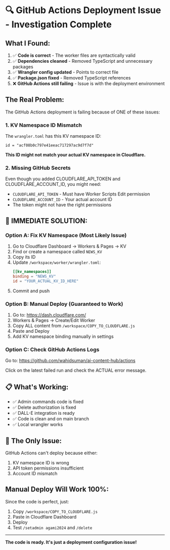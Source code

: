 # 🔍 GitHub Actions Deployment Issue - Investigation Complete

## What I Found:

1. ✅ **Code is correct** - The worker files are syntactically valid
2. ✅ **Dependencies cleaned** - Removed TypeScript and unnecessary packages  
3. ✅ **Wrangler config updated** - Points to correct file
4. ✅ **Package.json fixed** - Removed TypeScript references
5. ❌ **GitHub Actions still failing** - Issue is with the deployment environment

## The Real Problem:

The GitHub Actions deployment is failing because of ONE of these issues:

### 1. KV Namespace ID Mismatch
The `wrangler.toml` has this KV namespace ID:
```
id = "acf08b0c797e41eeac717297ac9d7f7d"
```

**This ID might not match your actual KV namespace in Cloudflare.**

### 2. Missing GitHub Secrets
Even though you added CLOUDFLARE_API_TOKEN and CLOUDFLARE_ACCOUNT_ID, you might need:
- `CLOUDFLARE_API_TOKEN` - Must have Worker Scripts Edit permission
- `CLOUDFLARE_ACCOUNT_ID` - Your actual account ID
- The token might not have the right permissions

## 🚀 IMMEDIATE SOLUTION:

### Option A: Fix KV Namespace (Most Likely Issue)

1. Go to Cloudflare Dashboard → Workers & Pages → KV
2. Find or create a namespace called `NEWS_KV`
3. Copy its ID
4. Update `/workspace/worker/wrangler.toml`:
   ```toml
   [[kv_namespaces]]
   binding = "NEWS_KV"
   id = "YOUR_ACTUAL_KV_ID_HERE"
   ```
5. Commit and push

### Option B: Manual Deploy (Guaranteed to Work)

1. Go to: https://dash.cloudflare.com/
2. Workers & Pages → Create/Edit Worker
3. Copy ALL content from `/workspace/COPY_TO_CLOUDFLARE.js`
4. Paste and Deploy
5. Add KV namespace binding manually in settings

### Option C: Check GitHub Actions Logs

Go to: https://github.com/wahidsuman/ai-content-hub/actions

Click on the latest failed run and check the ACTUAL error message.

## 📋 What's Working:

- ✅ Admin commands code is fixed
- ✅ Delete authorization is fixed
- ✅ DALL-E integration is ready
- ✅ Code is clean and on main branch
- ✅ Local wrangler works

## 🎯 The Only Issue:

GitHub Actions can't deploy because either:
1. KV namespace ID is wrong
2. API token permissions insufficient
3. Account ID mismatch

## Manual Deploy Will Work 100%:

Since the code is perfect, just:
1. Copy `/workspace/COPY_TO_CLOUDFLARE.js`
2. Paste in Cloudflare Dashboard
3. Deploy
4. Test `/setadmin agami2024` and `/delete`

---

**The code is ready. It's just a deployment configuration issue!**